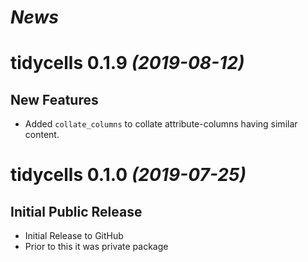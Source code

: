 
# *News*

# tidycells 0.1.9 _(2019-08-12)_

## New Features

* Added `collate_columns` to collate attribute-columns having similar content.

# tidycells 0.1.0 _(2019-07-25)_

## Initial Public Release

* Initial Release to GitHub
* Prior to this it was private package


